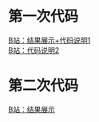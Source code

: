 # 第一次代码
[B站：结果展示+代码说明1](https://www.bilibili.com/video/BV1Dc411c7SK/?vd_source=5747beb809cf06f158b6cb78772c8a44)<br>
[B站：代码说明2](https://www.bilibili.com/video/BV13N411e7Fp/)<br>
# 第二次代码
[B站：结果展示](https://www.bilibili.com/video/BV13N411e7Fp/)<br>
